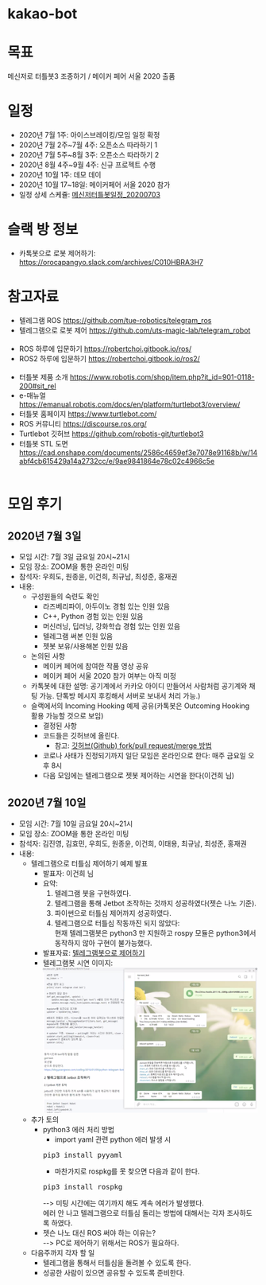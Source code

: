 # kakao-bot

# 목표
메신저로 터틀봇3 조종하기 / 메이커 페어 서울 2020 출품

# 일정
- 2020년 7월 1주: 아이스브레이킹/모임 일정 확정
- 2020년 7월 2주~7월 4주: 오픈소스 따라하기 1
- 2020년 7월 5주~8월 3주: 오픈소스 따라하기 2
- 2020년 8월 4주~9월 4주: 신규 프로젝트 수행
- 2020년 10월 1주: 데모 데이
- 2020년 10월 17~18일: 메이커페어 서울 2020 참가
- 일정 상세 스케쥴: [메신저터틀봇일정_20200703](https://github.com/orocapangyo/kakao-bot/blob/master/files/%EB%A9%94%EC%8B%A0%EC%A0%80%ED%84%B0%ED%8B%80%EB%B4%87%EC%9D%BC%EC%A0%95_20200703.xlsx)

# 슬랙 방 정보
- 카톡봇으로 로봇 제어하기: https://orocapangyo.slack.com/archives/C010HBRA3H7

# 참고자료
- 텔레그램 ROS	https://github.com/tue-robotics/telegram_ros
- 텔레그램으로 로봇 제어	https://github.com/uts-magic-lab/telegram_robot
<br/><br/>
- ROS 하루에 입문하기  https://robertchoi.gitbook.io/ros/
- ROS2 하루에 입문하기 https://robertchoi.gitbook.io/ros2/
<br/><br/>
- 터틀봇 제품 소개	https://www.robotis.com/shop/item.php?it_id=901-0118-200#sit_rel
- e-매뉴얼	https://emanual.robotis.com/docs/en/platform/turtlebot3/overview/
- 터틀봇 홈페이지	https://www.turtlebot.com/
- ROS 커뮤니티	https://discourse.ros.org/
- Turtlebot 깃허브	https://github.com/robotis-git/turtlebot3
- 터틀봇 STL 도면	https://cad.onshape.com/documents/2586c4659ef3e7078e91168b/w/14abf4cb615429a14a2732cc/e/9ae9841864e78c02c4966c5e
<br/><br/>

# 모임 후기
## 2020년 7월 3일
- 모임 시간: 7월 3일 금요일 20시~21시
- 모임 장소: ZOOM을 통한 온라인 미팅
- 참석자: 우희도, 원종윤, 이건희, 최규남, 최성준, 홍재권
- 내용:
    - 구성원들의 숙련도 확인
        - 라즈베리파이, 아두이노 경험 있는 인원 있음
        - C++, Python 경험 있는 인원 있음
        - 머신러닝, 딥러닝, 강화학습 경험 있는 인원 있음
        - 텔레그램 써본 인원 있음
        - 젯봇 보유/사용해본 인원 있음
    - 논의된 사항
        - 메이커 페어에 참여한 작품 영상 공유
        - 메이커 페어 서울 2020 참가 여부는 아직 미정
    - 카톡봇에 대한 설명: 공기계에서 카카오 아이디 만들어서 사람처럼 공기계와 채팅 가능. 단톡방 메시지 후킹해서 서버로 보내서 처리 가능.)
    - 슬랙에서의 Incoming Hooking 예제 공유(카톡봇은 Outcoming Hooking 활용 가능할 것으로 보임)
        - 결정된 사항
        - 코드들은 깃허브에 올린다.
            - 참고: [깃허브(Github) fork/pull request/merge 방법](https://blog.naver.com/pcmola/222026183913)
        - 코로나 사태가 진정되기까지 일단 모임은 온라인으로 한다: 매주 금요일 오후 8시
        - 다음 모임에는 텔레그램으로 젯봇 제어하는 시연을 한다(이건희 님)

## 2020년 7월 10일
- 모임 시간: 7월 10일 금요일 20시~21시
- 모임 장소: ZOOM을 통한 온라인 미팅
- 참석자: 김진영, 김효민, 우희도, 원종윤, 이건희, 이태용, 최규남, 최성준, 홍재권
- 내용: 
    - 텔레그램으로 터틀심 제어하기 예제 발표
        - 발표자: 이건희 님
        - 요약: 
            1) 텔레그램 봇을 구현하였다. 
            2) 텔레그램을 통해 Jetbot 조작하는 것까지 성공하였다(젯슨 나노 기준).
            3) 파이썬으로 터틀심 제어까지 성공하였다.
            4) 텔레그램으로 터틀심 작동까진 되지 않았다: <br/>현재 텔레그램봇은 python3 만 지원하고 rospy 모듈은 python3에서 동작하지 않아 구현이 불가능했다.
        - 발표자료: [텔레그램봇으로 제어하기](https://github.com/orocapangyo/kakao-bot/blob/master/docs/01_%ED%85%94%EB%A0%88%EA%B7%B8%EB%9E%A8%EB%B4%87%EC%9C%BC%EB%A1%9C%20%EC%A0%9C%EC%96%B4%ED%95%98%EA%B8%B0.md)
        - 텔레그램봇 시연 이미지:
        ![Telegram Bot](images/telegrambot.png)
    - 추가 토의
        - python3 에러 처리 방법
            - import yaml 관련 python 에러 발생 시
            <pre>pip3 install pyyaml</pre>
            - 마찬가지로 rospkg를 못 찾으면 다음과 같이 한다.
            <pre>pip3 install rospkg</pre>
            --> 미팅 시간에는 여기까지 해도 계속 에러가 발생했다. <br/>
            에러 안 나고 텔레그램으로 터틀심 돌리는 방법에 대해서는 각자 조사하도록 하였다.            
        - 젯슨 나노 대신 ROS 써야 하는 이유는? <br/>
        --> PC로 제어하기 위해서는 ROS가 필요하다.
    - 다음주까지 각자 할 일
        - 텔레그램을 통해서 터틀심을 돌려볼 수 있도록 한다.
        - 성공한 사람이 있으면 공유할 수 있도록 준비한다.
 
